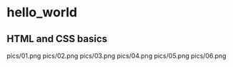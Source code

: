 # hello_world

## HTML and CSS basics

pics/01.png
pics/02.png
pics/03.png
pics/04.png
pics/05.png
pics/06.png
